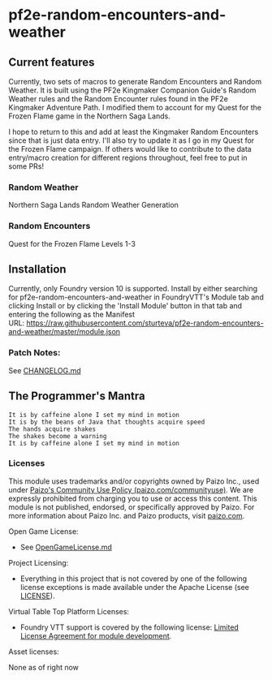 # pf2e-random-encounters-and-weather

## Current features 
Currently, two sets of macros to generate Random Encounters and Random Weather. It is built using the PF2e Kingmaker Companion Guide's Random Weather rules and the Random Encounter rules found in the PF2e Kingmaker Adventure Path. I modified them to account for my Quest for the Frozen Flame game in the Northern Saga Lands.

I hope to return to this and add at least the Kingmaker Random Encounters since that is just data entry. I'll also try to update it as I go in my Quest for the Frozen Flame campaign. If others would like to contribute to the data entry/macro creation for different regions throughout, feel free to put in some PRs!

### Random Weather ###
Northern Saga Lands Random Weather Generation

### Random Encounters ###
Quest for the Frozen Flame Levels 1-3

## Installation

Currently, only Foundry version 10 is supported. Install by either searching for pf2e-random-encounters-and-weather in FoundryVTT's Module tab and clicking Install or by clicking the 'Install Module' button in that tab and entering the following as the Manifest URL: https://raw.githubusercontent.com/sturteva/pf2e-random-encounters-and-weather/master/module.json

### Patch Notes:

See [CHANGELOG.md](CHANGELOG.md)

## The Programmer's Mantra

```
It is by caffeine alone I set my mind in motion
It is by the beans of Java that thoughts acquire speed
The hands acquire shakes
The shakes become a warning
It is by caffeine alone I set my mind in motion
```
### Licenses

This module uses trademarks and/or copyrights owned by Paizo Inc., used
under [Paizo's Community Use Policy (paizo.com/communityuse)](paizo.com/communityuse). We are expressly prohibited from
charging you to use or access this content. This module is not published, endorsed, or specifically approved by Paizo.
For more information about Paizo Inc. and Paizo products, visit [paizo.com](paizo.com).

Open Game License:

* See [OpenGameLicense.md](OpenGameLicense.md)

Project Licensing:

* Everything in this project that is not covered by one of the following license exceptions is made available under the
  Apache License (see [LICENSE](LICENSE)).

Virtual Table Top Platform Licenses:

* Foundry VTT support is covered by the following
  license: [Limited License Agreement for module development](https://foundryvtt.com/article/license/).

Asset licenses:

None as of right now

